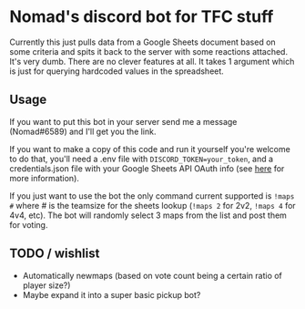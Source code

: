 # Nomad's discord bot for TFC stuff

Currently this just pulls data from a Google Sheets document based on some criteria and spits it back to the server with some reactions attached.
It's very dumb. There are no clever features at all. It takes 1 argument which is just for querying hardcoded values in the spreadsheet.

## Usage

If you want to put this bot in your server send me a message (Nomad#6589) and I'll get you the link.

If you want to make a copy of this code and run it yourself you're welcome to do that, you'll need a .env file with `DISCORD_TOKEN=your_token`, and a credentials.json file with your Google Sheets API OAuth info (see [here](https://developers.google.com/sheets/api/quickstart/python) for more information).

If you just want to use the bot the only command current supported is `!maps #` where # is the teamsize for the sheets lookup (`!maps 2` for 2v2, `!maps 4` for 4v4, etc). The bot will randomly select 3 maps from the list and post them for voting.

## TODO / wishlist

- Automatically newmaps (based on vote count being a certain ratio of player size?)
- Maybe expand it into a super basic pickup bot?
